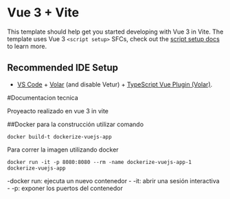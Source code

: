 # Vue 3 + Vite

This template should help get you started developing with Vue 3 in Vite. The template uses Vue 3 `<script setup>` SFCs, check out the [script setup docs](https://v3.vuejs.org/api/sfc-script-setup.html#sfc-script-setup) to learn more.

## Recommended IDE Setup

- [VS Code](https://code.visualstudio.com/) + [Volar](https://marketplace.visualstudio.com/items?itemName=Vue.volar) (and disable Vetur) + [TypeScript Vue Plugin (Volar)](https://marketplace.visualstudio.com/items?itemName=Vue.vscode-typescript-vue-plugin).



#Documentacion tecnica

Proyeacto realizado en vue 3 in vite

##Docker
para la construcción utilizar comando

`docker build-t dockerize-vuejs-app`


Para correr la imagen utilizando docker

`docker run -it -p 8080:8080 --rm -name dockerize-vuejs-app-1 dockerize-vuejs-app`


-docker run: ejecuta un nuevo contenedor
    - -it: abrir una sesión interactiva
    - -p: exponer los puertos del contenedor